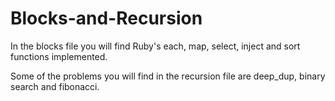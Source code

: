 Blocks-and-Recursion
====================
In the blocks file you will find Ruby's each, map, select, inject and sort functions implemented. 

Some of the problems you will find in the recursion file are deep_dup, binary search and fibonacci. 
